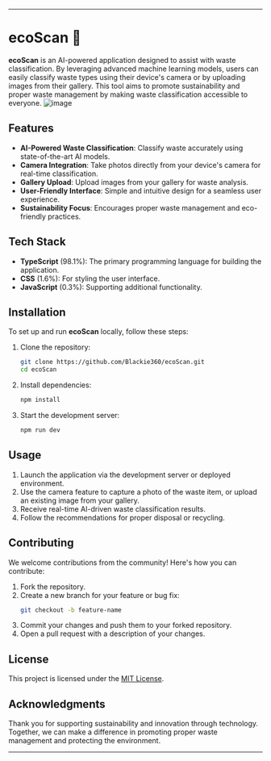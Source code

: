 
---

# ecoScan 🌱

**ecoScan** is an AI-powered application designed to assist with waste classification. By leveraging advanced machine learning models, users can easily classify waste types using their device's camera or by uploading images from their gallery. This tool aims to promote sustainability and proper waste management by making waste classification accessible to everyone.
![image](https://github.com/user-attachments/assets/5ddc8ade-c793-4a31-b765-24ef75198c0f)


## Features

- **AI-Powered Waste Classification**: Classify waste accurately using state-of-the-art AI models.
- **Camera Integration**: Take photos directly from your device's camera for real-time classification.
- **Gallery Upload**: Upload images from your gallery for waste analysis.
- **User-Friendly Interface**: Simple and intuitive design for a seamless user experience.
- **Sustainability Focus**: Encourages proper waste management and eco-friendly practices.

## Tech Stack

- **TypeScript** (98.1%): The primary programming language for building the application.
- **CSS** (1.6%): For styling the user interface.
- **JavaScript** (0.3%): Supporting additional functionality.

## Installation

To set up and run **ecoScan** locally, follow these steps:

1. Clone the repository:
   ```bash
   git clone https://github.com/Blackie360/ecoScan.git
   cd ecoScan
   ```

2. Install dependencies:
   ```bash
   npm install
   ```

3. Start the development server:
   ```bash
   npm run dev
   ```

## Usage

1. Launch the application via the development server or deployed environment.
2. Use the camera feature to capture a photo of the waste item, or upload an existing image from your gallery.
3. Receive real-time AI-driven waste classification results.
4. Follow the recommendations for proper disposal or recycling.

## Contributing

We welcome contributions from the community! Here's how you can contribute:

1. Fork the repository.
2. Create a new branch for your feature or bug fix:
   ```bash
   git checkout -b feature-name
   ```
3. Commit your changes and push them to your forked repository.
4. Open a pull request with a description of your changes.

## License

This project is licensed under the [MIT License](LICENSE).

## Acknowledgments

Thank you for supporting sustainability and innovation through technology. Together, we can make a difference in promoting proper waste management and protecting the environment.

---

